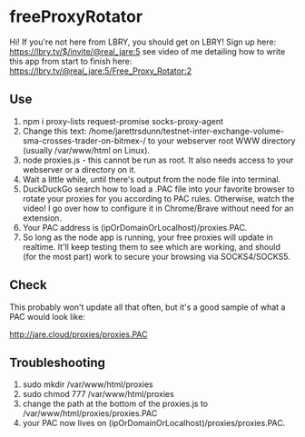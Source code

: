 # freeProxyRotator

Hi! If you're not here from LBRY, you should get on LBRY! Sign up here: https://lbry.tv/$/invite/@real_jare:5 see video of me detailing how to write this app from start to finish here: https://lbry.tv/@real_jare:5/Free_Proxy_Rotator:2

## Use

1. npm i proxy-lists request-promise socks-proxy-agent
2. Change this text: /home/jarettrsdunn/testnet-inter-exchange-volume-sma-crosses-trader-on-bitmex-/ to your webserver root WWW directory (usually /var/www/html on Linux).
2. node proxies.js - this cannot be run as root. It also needs access to your webserver or a directory on it.
3. Wait a little while, until there's output from the node file into terminal.
4. DuckDuckGo search how to load a .PAC file into your favorite browser to rotate your proxies for you according to PAC rules. Otherwise, watch the video! I go over how to configure it in Chrome/Brave without need for an extension.
5. Your PAC address is (ipOrDomainOrLocalhost)/proxies.PAC.
6. So long as the node app is running, your free proxies will update in realtime. It'll keep testing them to see which are working, and should (for the most part) work to secure your browsing via SOCKS4/SOCKS5.

## Check


This probably won't update all that often, but it's a good sample of what a PAC would look like:


http://jare.cloud/proxies/proxies.PAC


## Troubleshooting



1. sudo mkdir /var/www/html/proxies
2. sudo chmod 777 /var/www/html/proxies 
3. change the path at the bottom of the proxies.js to /var/www/html/proxies/proxies.PAC
4. your PAC now lives on (ipOrDomainOrLocalhost)/proxies/proxies.PAC.

